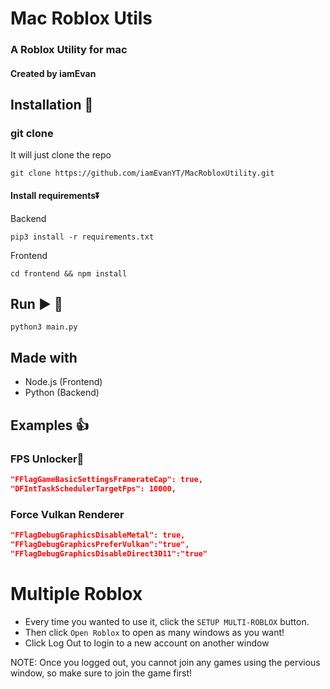 # Mac Roblox Utils
### A Roblox Utility for mac
#### Created by iamEvan

## Installation 🔽
### git clone
It will just clone the repo

`git clone https://github.com/iamEvanYT/MacRobloxUtility.git`

#### Install requirements⏬

Backend

`pip3 install -r requirements.txt`

Frontend

`cd frontend && npm install`

## Run ▶️ 🚀
`python3 main.py`

## Made with
- Node.js (Frontend)
- Python (Backend)

## Examples 👍
### FPS Unlocker🚀
```json 
"FFlagGameBasicSettingsFramerateCap": true,
"DFIntTaskSchedulerTargetFps": 10000,
```
### Force Vulkan Renderer
```json 
"FFlagDebugGraphicsDisableMetal": true,
"FFlagDebugGraphicsPreferVulkan":"true",
"FFlagDebugGraphicsDisableDirect3D11":"true"
```

# Multiple Roblox
- Every time you wanted to use it, click the `SETUP MULTI-ROBLOX` button.
- Then click `Open Roblox` to open as many windows as you want!
- Click Log Out to login to a new account on another window

NOTE: Once you logged out, you cannot join any games using the pervious window, so make sure to join the game first!
